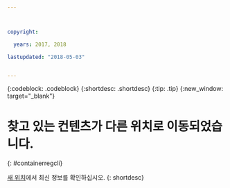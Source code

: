 ```yaml
---



copyright:

  years: 2017, 2018

lastupdated: "2018-05-03"


---
```


{:codeblock: .codeblock}
{:shortdesc: .shortdesc}
{:tip: .tip}
{:new_window: target="_blank"}

# 찾고 있는 컨텐츠가 다른 위치로 이동되었습니다.
{: #containerregcli}

[새 위치](../../../services/Registry/registry_cli.html)에서 최신 정보를 확인하십시오.
{: shortdesc}
